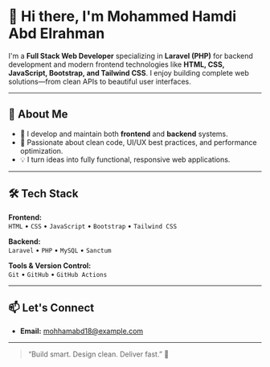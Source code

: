# 👋 Hi there, I'm Mohammed Hamdi Abd Elrahman

I'm a **Full Stack Web Developer** specializing in **Laravel (PHP)** for backend development and modern frontend technologies like **HTML, CSS, JavaScript, Bootstrap, and Tailwind CSS**. I enjoy building complete web solutions—from clean APIs to beautiful user interfaces.

---

## 🚀 About Me

- 🔧 I develop and maintain both **frontend** and **backend** systems.
- 🎯 Passionate about clean code, UI/UX best practices, and performance optimization.
- 💡 I turn ideas into fully functional, responsive web applications.

---

## 🛠️ Tech Stack

**Frontend:**  
`HTML` • `CSS` • `JavaScript` • `Bootstrap` • `Tailwind CSS`

**Backend:**  
`Laravel` • `PHP` • `MySQL` • `Sanctum`

**Tools & Version Control:**  
`Git` • `GitHub` • `GitHub Actions`

---

## 📫 Let's Connect

- **Email:** mohhamabd18@example.com  

---

> “Build smart. Design clean. Deliver fast.” 🚀
